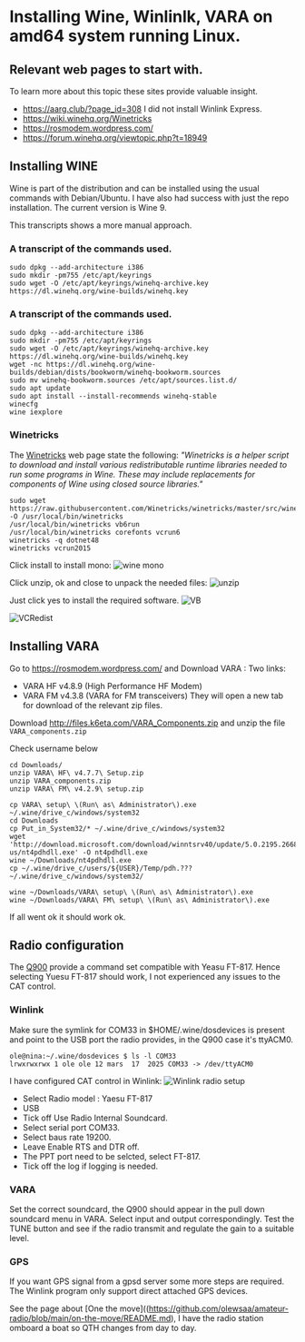 
# Installing Wine, Winlinlk, VARA on amd64 system running Linux.

## Relevant web pages to start with.

To learn more about this topic these sites provide valuable 
insight.

- https://aarg.club/?page_id=308 I did not install Winlink Express.
- https://wiki.winehq.org/Winetricks
- https://rosmodem.wordpress.com/
- https://forum.winehq.org/viewtopic.php?t=18949


## Installing WINE

Wine is part of the distribution and can be installed using the usual commands with
Debian/Ubuntu. I have also had success with just the repo installation. The current 
version is Wine 9.

This transcripts shows a more manual approach. 
### A transcript of the commands used.
```
sudo dpkg --add-architecture i386
sudo mkdir -pm755 /etc/apt/keyrings
sudo wget -O /etc/apt/keyrings/winehq-archive.key https://dl.winehq.org/wine-builds/winehq.key

```

### A transcript of the commands used.
```
sudo dpkg --add-architecture i386
sudo mkdir -pm755 /etc/apt/keyrings
sudo wget -O /etc/apt/keyrings/winehq-archive.key https://dl.winehq.org/wine-builds/winehq.key
wget -nc https://dl.winehq.org/wine-builds/debian/dists/bookworm/winehq-bookworm.sources
sudo mv winehq-bookworm.sources /etc/apt/sources.list.d/
sudo apt update
sudo apt install --install-recommends winehq-stable
winecfg
wine iexplore
```
### Winetricks

The [Winetricks](https://gitlab.winehq.org/wine/wine/-/wikis/Winetricks) 
web page state the following:
_"Winetricks is a helper script to download and install various
redistributable runtime libraries needed to run some programs in Wine.
These may include replacements for components of Wine using closed
source libraries."_

```
sudo wget https://raw.githubusercontent.com/Winetricks/winetricks/master/src/winetricks -O /usr/local/bin/winetricks
/usr/local/bin/winetricks vb6run
/usr/local/bin/winetricks corefonts vcrun6 
winetricks -q dotnet48
winetricks vcrun2015
``` 


Click install to install mono:
![wine mono](https://github.com/olewsaa/amateur-radio/blob/main/pat-amd64/wine-mono.png
"Click yes to install mono")


Click unzip, ok and close to unpack the needed files:
![unzip](https://github.com/olewsaa/amateur-radio/blob/main/pat-amd64/unzip.png
"click unzip, ok and close")

Just click yes to install the required software.
![VB](https://github.com/olewsaa/amateur-radio/blob/main/pat-amd64/VB.png
"Clik yes")

![VCRedist](https://github.com/olewsaa/amateur-radio/blob/main/pat-amd64/VCRedist.png
"Click yes")


## Installing VARA
Go to  https://rosmodem.wordpress.com/ and  Download VARA : 
Two links:
- VARA HF v4.8.9 (High Performance HF Modem)
- VARA FM v4.3.8 (VARA for FM transceivers)
They will open a new tab for download of the relevant zip files.

Download http://files.k6eta.com/VARA_Components.zip and unzip the 
file ```VARA_components.zip```

Check username below
```
cd Downloads/
unzip VARA\ HF\ v4.7.7\ Setup.zip 
unzip VARA_components.zip 
unzip VARA\ FM\ v4.2.9\ setup.zip

cp VARA\ setup\ \(Run\ as\ Administrator\).exe ~/.wine/drive_c/windows/system32
cd Downloads
cp Put_in_System32/* ~/.wine/drive_c/windows/system32 
wget 'http://download.microsoft.com/download/winntsrv40/update/5.0.2195.2668/nt4/en-us/nt4pdhdll.exe' -O nt4pdhdll.exe
wine ~/Downloads/nt4pdhdll.exe
cp ~/.wine/drive_c/users/${USER}/Temp/pdh.??? ~/.wine/drive_c/windows/system32/

wine ~/Downloads/VARA\ setup\ \(Run\ as\ Administrator\).exe
wine ~/Downloads/VARA\ FM\ setup\ \(Run\ as\ Administrator\).exe
```
If all went ok it should work ok.


## Radio configuration

The [Q900](https://www.guohedz.com/Q900#) provide a command set compatible 
with Yeasu FT-817. Hence selecting Yuesu FT-817 should work, I not experienced any
issues to the CAT control.

### Winlink

Make sure the symlink for COM33 in $HOME/.wine/dosdevices is present and point to
the USB port the radio provides, in the Q900 case it's ttyACM0. 
```
ole@nina:~/.wine/dosdevices $ ls -l COM33 
lrwxrwxrwx 1 ole ole 12 mars  17  2025 COM33 -> /dev/ttyACM0
```

I have configured CAT control in Winlink:
![Winlink radio setup](https://github.com/olewsaa/amateur-radio/blob/main/Winlink-Linux-amd64/Winlink.Q900.setup.png)

- Select Radio model : Yaesu FT-817
- USB 
- Tick off Use Radio Internal Soundcard. 
- Select serial port COM33.
- Select baus rate 19200.
- Leave Enable RTS and DTR off.
- The PPT port need to be selcted, select FT-817.
- Tick off the log if logging is needed.


### VARA

Set the correct soundcard, the Q900 should appear in the pull down
soundcard menu in VARA. Select input and output correspondingly. 
Test the TUNE button and see if the radio transmit and regulate the 
gain to a suitable level. 



### GPS
If you want GPS signal from a gpsd server some more steps are required.
The Winlink program only support direct attached GPS devices. 

See the page about 
[One the move]((https://github.com/olewsaa/amateur-radio/blob/main/on-the-move/README.md),
I have the radio station omboard a boat so QTH changes from day to day.



